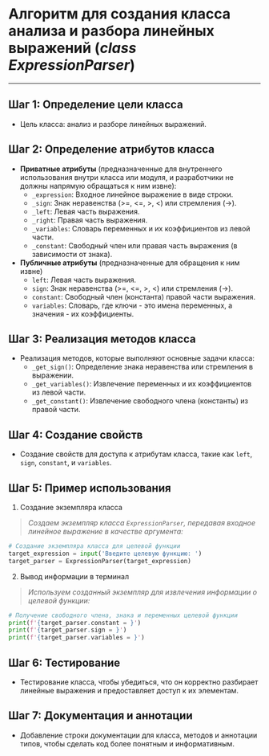 # Алгоритм для создания класса анализа и разбора линейных выражений (***class ExpressionParser***)
---

## Шаг 1: Определение цели класса

- Цель класса: анализ и разборе линейных выражений.

## Шаг 2: Определение атрибутов класса

- **Приватные атрибуты** (предназначенные для внутреннего использования внутри класса или модуля, и разработчики не
  должны напрямую обращаться к ним извне):
    - `_expression`: Входное линейное выражение в виде строки.
    - `_sign`: Знак неравенства (>=, <=, >, <) или стремления (->).
    - `_left`: Левая часть выражения.
    - `_right`: Правая часть выражения.
    - `_variables`: Словарь переменных и их коэффициентов из левой части.
    - `_constant`: Свободный член или правая часть выражения (в зависимости от знака).
- **Публичные атрибуты** (предназначенные для обращения к ним извне)
    - `left`: Левая часть выражения.
    - `sign`: Знак неравенства (>=, <=, >, <) или стремления (->).
    - `constant`: Свободный член (константа) правой части выражения.
    - `variables`: Словарь, где ключи - это имена переменных, а значения - их коэффициенты.

## Шаг 3: Реализация методов класса

- Реализация методов, которые выполняют основные задачи класса:
    - `_get_sign()`: Определение знака неравенства или стремления в выражении.
    - `_get_variables()`: Извлечение переменных и их коэффициентов из левой части.
    - `_get_constant()`: Извлечение свободного члена (константы) из правой части.

## Шаг 4: Создание свойств

- Создание свойств для доступа к атрибутам класса, такие как `left`, `sign`, `constant`, и `variables`.

## Шаг 5: Пример использования

1. Создание экземпляра класса
>*Создаем экземпляр класса `ExpressionParser`, передавая входное линейное выражение в качестве аргумента:*
  ```python 
  # Создание экземпляра класса для целевой функции
  target_expression = input('Введите целевую функцию: ')
  target_parser = ExpressionParser(target_expression)
  ```

2. Вывод информации в терминал
>*Используем созданный экземпляр для извлечения информации о целевой функции:*

  ```python
  # Получение свободного члена, знака и переменных целевой функции
  print(f'{target_parser.constant = }')
  print(f'{target_parser.sign = }')
  print(f'{target_parser.variables = }')
  ```

## Шаг 6: Тестирование

- Тестирование класса, чтобы убедиться, что он корректно разбирает линейные выражения и предоставляет доступ к их
  элементам.

## Шаг 7: Документация и аннотации

- Добавление строки документации для класса, методов и аннотации типов, чтобы сделать код более понятным и
  информативным.